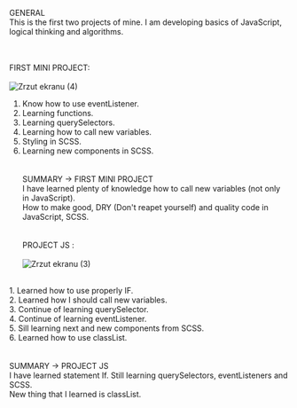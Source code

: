 GENERAL
<br>
This is the first two projects of mine. I am developing basics of JavaScript, logical thinking and algorithms.
<br><br><br>

FIRST MINI PROJECT: <br><br>
![Zrzut ekranu (4)](https://user-images.githubusercontent.com/99299154/194084320-22a6b868-3307-4ccc-9432-91debd4fc9ed.png)
1. Know how to use eventListener. <br>
2. Learning functions. <br>
3. Learning querySelectors. <br>
4. Learning how to call new variables. <br>
5. Styling in SCSS. <br>
6. Learning new components in SCSS. <br>
<br><br>
SUMMARY -> FIRST MINI PROJECT <br>
I have learned plenty of knowledge how to call new variables (not only in JavaScript). <br>
How to make good, DRY (Don't reapet yourself) and quality code in JavaScript, SCSS. <br>
<br><br>
PROJECT JS : <br><br>
![Zrzut ekranu (3)](https://user-images.githubusercontent.com/99299154/194083826-edfaff21-ffb6-41e6-a8d8-b698022742af.png)
<br>
1. Learned how to use properly IF. <br>
2. Learned how I should call new variables. <br>
3. Continue of learning querySelector. <br>
4. Continue of learning eventListener. <br>
5. Sill learning next and new components from SCSS. <br>
6. Learned how to use classList. <br>
<br><br>
SUMMARY -> PROJECT JS <br>
I have learned statement If. Still learning querySelectors, eventListeners and SCSS. <br>
New thing that I learned is classList. <br>
<br><br><br>

